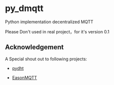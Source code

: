 # py_dmqtt
Python implementation decentralized MQTT 

Please Don't used in real project，for it's version 0.1

## Acknowledgement

A Special shout out to following projects:

- [pydht](https://github.com/isaaczafuta/pydht)

- [EasonMQTT](https://github.com/Eason010212/EasonMQTT.git)

